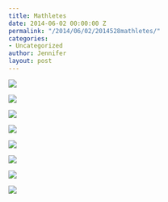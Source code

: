 ```yaml
---
title: Mathletes
date: 2014-06-02 00:00:00 Z
permalink: "/2014/06/02/2014528mathletes/"
categories:
- Uncategorized
author: Jennifer
layout: post
---
```


<div class="image-gallery-wrapper">
  <p>
    <img src="http://static1.squarespace.com/static/50db6bb3e4b015296cd43789/50dfa5b1e4b0dc6320e0b5ea/538cc842e4b0942d9665ba29/1430547642506/2014-05-18+13.35.16.jpg.16.jpg?format=original" />
  </p>

  <p>
    <img src="http://static1.squarespace.com/static/50db6bb3e4b015296cd43789/50dfa5b1e4b0dc6320e0b5ea/538cc83ee4b0942d9665ba1b/1430547674601/2014-05-18+13.34.13.jpg.13.jpg?format=original" />
  </p>

  <p>
    <img src="http://static1.squarespace.com/static/50db6bb3e4b015296cd43789/50dfa5b1e4b0dc6320e0b5ea/538cc83ae4b0942d9665ba0f/1401735266714/2014-05-18+13.25.30.jpg.30.jpg?format=original" />
  </p>

  <p>
    <img src="http://static1.squarespace.com/static/50db6bb3e4b015296cd43789/50dfa5b1e4b0dc6320e0b5ea/538cc847e4b0c0ab0838c858/1401735250033/2014-05-18+13.53.04.jpg.04.jpg?format=original" />
  </p>

  <p>
    <img src="http://static1.squarespace.com/static/50db6bb3e4b015296cd43789/50dfa5b1e4b0dc6320e0b5ea/52fd469fe4b0c3ca59bbc563/1392331199098/2014-01-12+14.39.35.jpg.35.jpg?format=original" />
  </p>

  <p>
    <img src="http://static1.squarespace.com/static/50db6bb3e4b015296cd43789/50dfa5b1e4b0dc6320e0b5ea/52fd4694e4b0c3ca59bbc543/1392331236435/2014-01-12+14.39.43.jpg.43.jpg?format=original" />
  </p>

  <p>
    <img src="http://static1.squarespace.com/static/50db6bb3e4b015296cd43789/50dfa5b1e4b0dc6320e0b5ea/52fd46ace4b0497565b17a1f/1392331148972/2014-01-12+13.35.58.jpg.58.jpg?format=original" />
  </p>

  <p>
    <img src="http://static1.squarespace.com/static/50db6bb3e4b015296cd43789/50dfa5b1e4b0dc6320e0b5ea/52fd46b3e4b0497565b17a32/1392331081392/2014-01-12+13.13.41.jpg.41.jpg?format=original" />
  </p>
</div>
